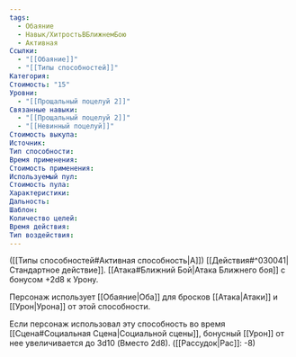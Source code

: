 ```yaml
---
tags:
  - Обаяние
  - Навык/ХитростьВБлижнемБою
  - Активная
Ссылки:
  - "[[Обаяние]]"
  - "[[Типы способностей]]"
Категория: 
Стоимость: "15"
Уровни:
  - "[[Прощальный поцелуй 2]]"
Связанные навыки:
  - "[[Прощальный поцелуй 2]]"
  - "[[Невинный поцелуй]]"
Стоимость выкупа:
Источник:
Тип способности:
Время применения:
Стоимость применения:
Используемый пул:
Стоимость пула:
Характеристики:
Дальность:
Шаблон:
Количество целей:
Время действия:
Тип воздействия:
---
```

([[Типы способностей#Активная способность|А]]) [[Действия#^030041|Стандартное действие]]. [[Атака#Ближний Бой|Атака Ближнего боя]] с бонусом +2d8 к Урону.

Персонаж использует [[Обаяние|Оба]] для бросков [[Атака|Атаки]] и [[Урон|Урона]] от этой способности.

Если персонаж использовал эту способность во время [[Сцена#Социальная Сцена|Социальной сцены]], бонусный [[Урон]]
от нее увеличивается до 3d10 (Вместо 2d8). ([[Рассудок|Рас]]: -8)